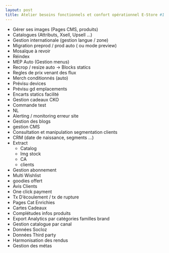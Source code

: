 ```yaml
---
layout: post
title: Atelier besoins fonctionnels et confort opérationnel E-Store #1
---
```

- Gérer ses images (Pages CMS, produits)
- Catalogues (Attributs, Xsell, Upsell …)
- Gestion internationale (gestion langue / zone)
- Migration preprod / prod auto ( ou mode preview)
- Mosaïque à revoir
- Réindex
- MEP Auto (Gestion menus) 
- Recrop / resize auto → Blocks statics
- Regles de prix venant des flux
- Merch conditionnés (auto)
- Prévisu devices
- Prévisu gd emplacements
- Encarts statics facilité
- Gestion cadeaux CKO
- Commande test
- NL
- Alerting / monitoring erreur site
- Gestion des blogs
- gestion CMS
- Consultation et manipulation segmentation clients
- CRM (date de naissance, segments …)
- Extract
  - Catalog
  - Img stock
  - CA
  - clients
- Gestion abonnement
- Multi Wishlist
- goodies offert
- Avis Clients
- One click payment
- Tx D’écoulement / tx de rupture
- Pages Cat Enrichies
- Cartes Cadeaux
- Complétudes infos produits
- Export Analytics par catégories familles brand
- Gestion catalogue par canal
- Données Socloz
- Données Third party
- Harmonisation des rendus
- Gestion des métas
